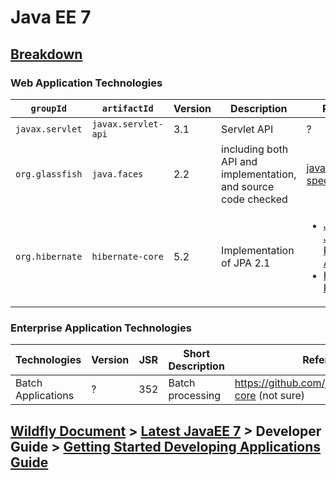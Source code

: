 # Java EE 7

## [Breakdown](https://www.oracle.com/java/technologies/javaee/javaeetechnologies.html#javaee7)
### Web Application Technologies

`groupId`       | `artifactId`      |Version  |Description                                                    |Reference
----------------|-------------------|---------|-------------------------------------------------------------- |----------------------------
`javax.servlet` |`javax.servlet-api`|3.1      |Servlet API                                                    | ?
`org.glassfish` |`java.faces`       |2.2      |including both API and implementation, and source code checked |[javaserverfaces-spec](https://javaee.github.io/javaserverfaces-spec/)
`org.hibernate` |`hibernate-core`   |5.2      |Implementation of JPA 2.1                                      |<ul><li><a href="https://hib    ernate.org/orm/releases/">Java EE 7 > Java Persistence API</a></li><li><a href="https://hibernate.org/orm/releases/">Hibernate Releases</a></li></ul>

### Enterprise Application Technologies

**Technologies**	| **Version** | **JSR** | **Short Description**		| Reference Implementation							| Recommanded Tutorial
------------------------|-------------|---------|-------------------------------|-------------------------------------------------------------------------------|--------------------------
Batch Applications	| ?	      | 352	| Batch processing		| https://github.com/jberet/jsr352/tree/1.0.2.Final/jberet-core (not sure)	| https://www.baeldung.com/java-ee-7-batch-processing

## [Wildfly Document](https://docs.wildfly.org/) > [Latest JavaEE 7](https://docs.wildfly.org/13/) > Developer Guide > [Getting Started Developing Applications Guide](https://docs.wildfly.org/13/Getting_Started_Developing_Applications_Guide.html)


